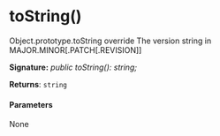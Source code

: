 # toString()



Object.prototype.toString override The version string in MAJOR.MINOR[.PATCH[.REVISION]]

**Signature:** _public toString(): string;_

**Returns**: `string`





#### Parameters
None


